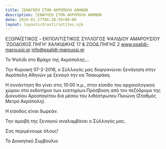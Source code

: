 ```yaml
---
title: ΞΕΝΑΓΗΣΗ ΣΤΗΝ ΑΚΡΟΠΟΛΗ ΑΘΗΝΩΝ
description: ΞΕΝΑΓΗΣΗ ΣΤΗΝ ΑΚΡΟΠΟΛΗ ΑΘΗΝΩΝ
date: 2016-01-27T06:28:59+00:00
layout: layouts/drastiriotites.njk
---
```


<!-- excerpt -->
ΕΞΩΡΑΪΣΤΙΚΟΣ – EKΠΟΛΙΤΙΣΤΙΚΟΣ
 ΣΥΛΛΟΓΟΣ ΨΑΛΙΔΙΟΥ ΑΜΑΡΟΥΣΙΟΥ
‘ΖΩΟΔΟΧΟΣ ΠΗΓΗ’
ΧΑΛΚΙΔΙΚΗΣ 17 &amp; ΖΩΟΔ.ΠΗΓΗΣ 2
www.psalidi-maroussi.gr
info@psalidi-maroussi.gr

Το Ψαλίδι στo Βράχο της Ακρόπολης...


Την Κυριακή 07-2-2016, ο Σύλλογός μας διοργανώνει ξενάγηση
στην Ακρόπολη Αθηνών με ξεναγό την κα Τσακυράκη.

Η συνάντηση θα γίνει στις 10:00 π.μ., στην είσοδο του αρχαιολογικού χώρου στα εκδοτήρια των εισιτηρίων.Πρόσβαση από τον πεζόδρομο της Διονυσίου Αρεοπαγίτου διά μέσου του λιθόστρωτου Πικιώνη (Σταθμός Μετρό Ακρόπολη).

Η είσοδος είναι δωρεάν.

Την αμοιβή της ξεναγού αναλαμβάνει ο Σύλλογός μας.


Σας περιμένουμε όλους!

Το Διοικητικό Συμβούλιο
